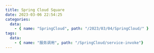 ```yaml
---
title: Spring Cloud Square
date: 2023-03-06 22:54:25
categories:
  data:
    - { name: "SpringCloud", path: "/2023/03/04/SpringCloud/" }
tags:
  data:
    - { name: "服务调用", path: "/SpringCloud/service-invoke"}
---
```


